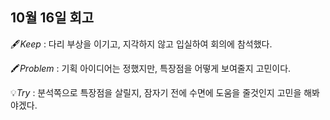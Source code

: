 ## 10월 16일 회고

🖋️*Keep* : 다리 부상을 이기고, 지각하지 않고 입실하여 회의에 참석했다.

🖍️*Problem* : 기획 아이디어는 정했지만, 특장점을 어떻게 보여줄지 고민이다.

💡*Try* : 분석쪽으로 특장점을 살릴지, 잠자기 전에 수면에 도움을 줄것인지 고민을 해봐야겠다.
